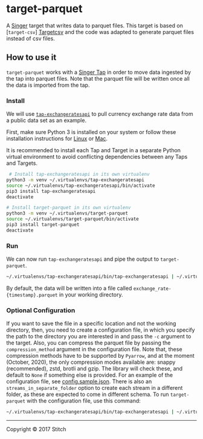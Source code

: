 # target-parquet

A [Singer](https://singer.io) target that writes data to parquet files. This target is based on [`target-csv`] [Targetcsv] and the code was adapted to generate parquet files instead of csv files.

## How to use it

`target-parquet` works with a [Singer Tap] in order to move data ingested by the tap into parquet files.
Note that the parquet file will be written once all the data is imported from the tap.

### Install

We will use [`tap-exchangeratesapi`][exchangeratesapi] to pull currency exchange rate data from a public data set as an example.

First, make sure Python 3 is installed on your system or follow these installation instructions for [Linux] or [Mac].

It is recommended to install each Tap and Target in a separate Python virtual environment to avoid conflicting dependencies between any Taps and Targets.

```bash
 # Install tap-exchangeratesapi in its own virtualenv
python3 -m venv ~/.virtualenvs/tap-exchangeratesapi
source ~/.virtualenvs/tap-exchangeratesapi/bin/activate
pip3 install tap-exchangeratesapi
deactivate

# Install target-parquet in its own virtualenv
python3 -m venv ~/.virtualenvs/target-parquet
source ~/.virtualenvs/target-parquet/bin/activate
pip3 install target-parquet
deactivate
```

### Run

We can now run `tap-exchangeratesapi` and pipe the output to `target-parquet`.

```bash
~/.virtualenvs/tap-exchangeratesapi/bin/tap-exchangeratesapi | ~/.virtualenvs/target-parquet/bin/target-parquet
```

By default, the data will be written into a file called `exchange_rate-{timestamp}.parquet` in your working directory.

### Optional Configuration

If you want to save the file in a specific location and not the working directory, then, you need to create a configuration file, in which you specify the path to the directory you are interested in and pass the `-c` argument to the target.
Also, you can compress the parquet file by passing the `compression_method` argument in the configuration file. Note that, these compression methods have to be supported by `Pyarrow`, and at the moment (October, 2020), the only compression modes available are: snappy (recommended), zstd, brotli and gzip. The library will check these, and default to `None` if something else is provided.
For an example of the configuration file, see [config.sample.json](config.sample.json).
There is also an `streams_in_separate_folder` option to create each stream in a different folder, as these are expected to come in different schema.
To run `target-parquet` with the configuration file, use this command:

```bash
~/.virtualenvs/tap-exchangeratesapi/bin/tap-exchangeratesapi | ~/.virtualenvs/target-parquet/bin/target-parquet -c config.json
```

---

Copyright &copy; 2017 Stitch

[singer tap]: https://singer.io
[targetcsv]: https://github.com/singer-io/target-csv
[exchangeratesapi]: https://github.com/singer-io/tap-exchangeratesapi
[mac]: http://docs.python-guide.org/en/latest/starting/install3/osx/
[linux]: https://docs.python-guide.org/starting/install3/linux/
